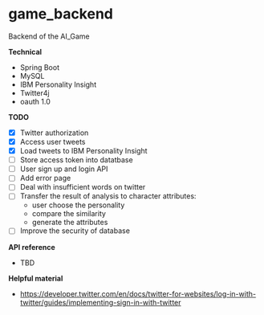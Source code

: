 # game_backend
Backend of the AI_Game

**Technical**
- Spring Boot
- MySQL
- IBM Personality Insight
- Twitter4j
- oauth 1.0

**TODO**
- [x] Twitter authorization
- [x] Access user tweets
- [x] Load tweets to IBM Personality Insight
- [ ] Store access token into datatbase
- [ ] User sign up and login API
- [ ] Add error page
- [ ] Deal with insufficient words on twitter
- [ ] Transfer the result of analysis to character attributes:
	- user choose the personality
	- compare the similarity
	- generate the attributes
- [ ] Improve the security of database

**API reference**
- TBD

**Helpful material**
- https://developer.twitter.com/en/docs/twitter-for-websites/log-in-with-twitter/guides/implementing-sign-in-with-twitter
